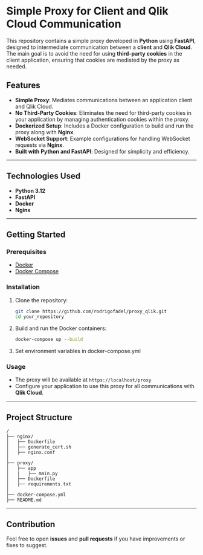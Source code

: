 # Simple Proxy for Client and Qlik Cloud Communication

This repository contains a simple proxy developed in **Python** using **FastAPI**, designed to intermediate communication between a **client** and **Qlik Cloud**. The main goal is to avoid the need for using **third-party cookies** in the client application, ensuring that cookies are mediated by the proxy as needed.

## Features

- **Simple Proxy**: Mediates communications between an application client and Qlik Cloud.
- **No Third-Party Cookies**: Eliminates the need for third-party cookies in your application by managing authentication cookies within the proxy.
- **Dockerized Setup**: Includes a Docker configuration to build and run the proxy along with **Nginx**.
- **WebSocket Support**: Example configurations for handling WebSocket requests via **Nginx**.
- **Built with Python and FastAPI**: Designed for simplicity and efficiency.

---

## Technologies Used

- **Python 3.12**
- **FastAPI**
- **Docker**
- **Nginx**


---

## Getting Started

### Prerequisites

- [Docker](https://www.docker.com/)
- [Docker Compose](https://docs.docker.com/compose/)

### Installation

1. Clone the repository:
    ```sh
    git clone https://github.com/rodrigofadel/proxy_qlik.git
    cd your_repository
    ```

2. Build and run the Docker containers:
    ```sh
    docker-compose up --build
    ```

3. Set environment variables in docker-compose.yml

### Usage

- The proxy will be available at `https://localhost/proxy`
- Configure your application to use this proxy for all communications with **Qlik Cloud**.

---

## Project Structure

```
/
├── nginx/
│   ├── Dockerfile
│   ├── generate_cert.sh
│   ├── nginx.conf
│
├── proxy/
│   ├── app
│   |   ├── main.py
│   ├── Dockerfile
│   ├── requirements.txt
│
├── docker-compose.yml
├── README.md
```

---

## Contribution

Feel free to open **issues** and **pull requests** if you have improvements or fixes to suggest.